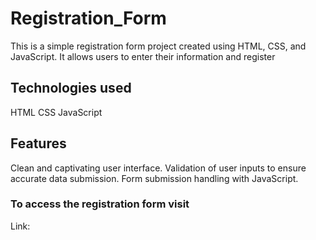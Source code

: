 # Registration_Form

This is a simple registration form project created using HTML, CSS, and JavaScript. It allows users to enter their information and register

## Technologies used
HTML
CSS
JavaScript

## Features
Clean and captivating user interface.
Validation of user inputs to ensure accurate data submission.
Form submission handling with JavaScript.

### To access the registration form visit

Link: 

